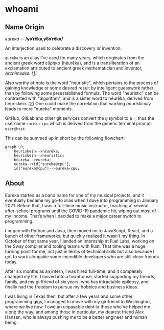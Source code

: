 # whoami

## Name Origin

_eureka_ -- **/yəˈrēkə,yo͞oˈrēkə/**

An interjection used to celebrate a discovery or invention.

`eureka` is an alias I've used for many years, which originates from the ancient greek
word εὕρηκα (héurēka), and is a transliteration of an exclamation attributed to ancient
greek mathematician and inventor, _Archimedes_. _[[1]]_

Also worthy of note is the word "heuristic", which pertains to the process of gaining knowledge or
some desired result by intelligent guesswork rather than by following some preestablished formula.
The word "heuristic" can be contrasted with "algorithm", and is a sister word to héurēka, derived from heuriskein. _[[2]]_
One could make the correlation that working _heuristically_ leads to more "eureka" moments.

GitHub, GitLab and other git services convert the `@` symbol to a `-`, thus the username `eureka-cpu`
which is derived from the generic terminal prompt: `user@host`.

This can be summed up in short by the following flowchart:

```mermaid
graph LR;
    heuriskein-->héurēka;
    heuriskein-->heuristic;
    héurēka-->eureka;
    eureka-->id["eureka@cpu"];
    id["eureka@cpu"]-->eureka-cpu;
```

[1]: <https://en.wikipedia.org/wiki/Eureka_(word)>
[2]: <https://www.techtarget.com/whatis/definition/heuristic#:~:text=As%20an%20adjective%2C%20heuristic%20(pronounced,be%20contrasted%20with%20algorithm%20ic.)>

## About

Eureka started as a band name for one of my musical projects, and it eventually became my go-to
alias when I dove into programming in January 2021. Before that, I was a full-time music instructor,
teaching at several after-school programs until the COVID-19 pandemic hit, wiping out most of my
income. That’s when I decided to make a major career switch to programming.

I began with Python and Java, then moved on to JavaScript, React, and a bunch of other frameworks,
but quickly realized it wasn't my thing. In October of that same year, I landed an internship at
Fuel Labs, working on the Sway compiler and tooling teams with Rust. That time was a huge turning
point for me, not just in terms of technical skills but also because I got to work alongside some
incredible developers who are still close friends today.

After six months as an intern, I was hired full-time, and it completely changed my life. I moved
into a townhouse, started supporting my friends, family, and my girlfriend of six years, who has
intractable epilepsy, and finally had the freedom to pursue my hobbies and business ideas.

I was living in Texas then, but after a few years and some other programming gigs, I managed to
move with my girlfriend to Washington, where we live now. I owe an unpayable debt to those
who've helped me along the way, and among those in particular, my dearest friend Alex Hansen,
who is always pushing me to be a better engineer and human being.
